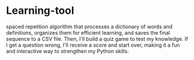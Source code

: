 # Learning-tool

spaced repetition algorithm that processes a dictionary of words and definitions, organizes them for efficient learning, and saves the final sequence to a CSV file. Then, I'll build a quiz game to test my knowledge. If I get a question wrong, I'll receive a score and start over, making it a fun and interactive way to strengthen my Python skills.
